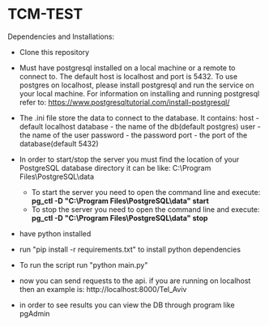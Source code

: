 # TCM-TEST
Dependencies and Installations:

* Clone this repository

* Must have postgresql installed on a local machine or a remote to connect to. 
  The default host is localhost and port is 5432. 
  To use postgres on localhost, please install postgresql and run the service on your local machine. 
  For information on installing and running postgresql refer to: https://www.postgresqltutorial.com/install-postgresql/

* The .ini file store the data to connect to the database. It contains: 
  host - default localhost
  database - the name of the db(default postgres)
  user - the name of the user
  password - the password
  port - the port of the database(default 5432)


* In order to start/stop the server you must find the location of your PostgreSQL database directory it can be like: C:\Program Files\PostgreSQL\data
  - To start the server you need to open the command line and execute: **pg_ctl -D "C:\Program Files\PostgreSQL\data" start**
  - To stop the server you need to open the command line and execute: **pg_ctl -D "C:\Program Files\PostgreSQL\data" stop**
* have python installed
* run "pip install -r requirements.txt" to install python dependencies
* To run the script run "python main.py"
* now you can send requests to the api. if you are running on localhost then an example is:
  http://localhost:8000/Tel_Aviv 

* in order to see results you can view the DB through program like pgAdmin
